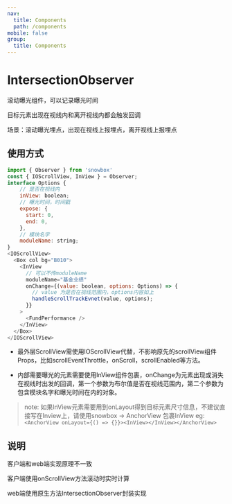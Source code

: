 ```yaml
---
nav:
  title: Components
  path: /components
mobile: false
group:
  title: Components
---
```


# IntersectionObserver

滚动曝光组件，可以记录曝光时间

目标元素出现在视线内和离开视线内都会触发回调

场景：滚动曝光埋点，出现在视线上报埋点，离开视线上报埋点

## 使用方式

```js
import { Observer } from 'snowbox'
const { IOScrollView, InView } = Observer;
interface Options {
    // 是否在视线内
    inView: boolean;
    // 曝光时间，时间戳
    expose: {
      start: 0,
      end: 0,
    },
    // 模块名字
    moduleName: string;
}
<IOScrollView>
  <Box col bg="B010">
    <InView
      // 可以不传moduleName
      moduleName="基金业绩"
      onChange={(value: boolean, options: Options) => {
        // value 为是否在视线范围内，options内容如上
        handleScrollTrackEvnet(value, options);
      }}
    >
      <FundPerformance />
    </InView>
  </Box>
</IOScrollView>
```

- 最外层ScrollView需使用IOScrollView代替，不影响原先的scrollView组件Props，比如scrollEventThrottle，onScroll，scrollEnabled等方法。

- 内部需要曝光的元素需要使用InView组件包裹，onChange为元素出现或消失在视线时出发的回调，第一个参数为布尔值是否在视线范围内，第二个参数为包含模块名字和曝光时间在内的对象。

> note: 如果InView元素需要用到onLayout得到目标元素尺寸信息，不建议直接写在Inview上，请使用snowbox -> AnchorView 包裹InView eg: `<AnchorView onLayout={() => {}}><InView></InView></AnchorView>`
## 说明

客户端和web端实现原理不一致

客户端使用onScrollView方法滚动时实时计算

web端使用原生方法IntersectionObserver封装实现
